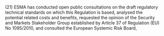 (21) ESMA has conducted open public consultations on the draft regulatory technical standards on which this Regulation is based, analysed the potential related costs and benefits, requested the opinion of the Security and Markets Stakeholder Group established by Article 37 of Regulation (EU) No 1095/2010, and consulted the European Systemic Risk Board,